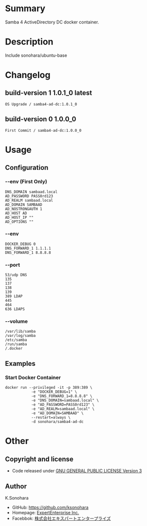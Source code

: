 # Summary

Samba 4 ActiveDirectory DC docker container.

# Description

Include sonohara/ubuntu-base

# Changelog

## build-version 1 1.0.1_0 latest

    OS Upgrade / samba4-ad-dc:1.0.1_0

## build-version 0 1.0.0_0

    First Commit / samba4-ad-dc:1.0.0_0

# Usage

## Configuration

### --env (First Only)

    DNS_DOMAIN sambaad.local
    AD_PASSWORD PASS0rd123
    AD_REALM sambaad.local
    AD_DOMAIN SAMBAAD
    AD_NOSTRONGAUTH 1
    AD_HOST AD
    AD_HOST_IP ""
    AD_OPTIONS ""

### --env

    DOCKER_DEBUG 0
    DNS_FORWARD_1 1.1.1.1
    DNS_FORWARD_1 8.8.8.8

### --port

    53/udp DNS
    135
    137
    138
    139
    389 LDAP
    445
    464
    636 LDAPS

### --volume

    /var/lib/samba
    /var/log/samba
    /etc/samba
    /run/samba
    /.docker

## Examples

### Start Docker Container

    docker run --privileged -it -p 389:389 \
                -e "DOCKER_DEBUG=1" \
                -e "DNS_FORWARD_1=8.8.8.8" \
                -e "DNS_DOMAIN=sambaad.local" \
                -e "AD_PASSWORD=PASS0rd123" \
                -e "AD_REALM=sambaad.local" \
                -e "AD_DOMAIN=SAMBAAD" \
                --restart=always \
                -d sonohara/samba4-ad-dc

# Other

## Copyright and license

- Code released under [GNU GENERAL PUBLIC LICENSE Version 3](https://github.com/ksonohara/docker/blob/master/LICENSE)

## Author

K.Sonohara
- GitHub: https://github.com/ksonohara
- Homepage: [ExpertEnterprise Inc.](https://www.e-e.company "ExpertEnterprise Inc.")
- Facebbok: [株式会社エキスパートエンタープライズ](https://www.facebook.com/expertsoftwareinc "株式会社エキスパートエンタープライズ")

